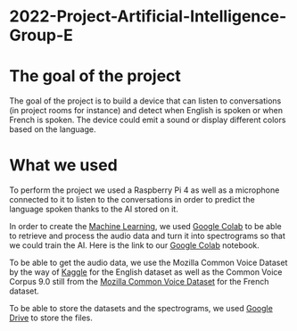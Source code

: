 # 2022-Project-Artificial-Intelligence-Group-E

# The goal of the project

The goal of the project is to build a device that can listen to conversations (in project rooms for instance) and detect when English is spoken or when French is spoken. The device could emit a sound or display different colors based on the language.

# What we used 

To perform the project we used a Raspberry Pi 4 as well as a microphone connected to it to listen to the conversations in order to predict the language spoken thanks to the AI stored on it.

In order to create the [Machine Learning](https://en.wikipedia.org/wiki/Machine_learning), we used [Google Colab](https://colab.research.google.com/?utm_source=scs-index) to be able to retrieve and process the audio data and turn it into spectrograms so that we could train the AI. Here is the link to our [Google Colab](https://colab.research.google.com/drive/1AGPS3GyS9HJcMQ5R2TGQSomvVcMiNvNe?usp=sharing) notebook.

To be able to get the audio data, we use the Mozilla Common Voice Dataset by the way of [Kaggle](https://www.kaggle.com/datasets/mozillaorg/common-voice) for the English dataset as well as the
Common Voice Corpus 9.0 still from the [Mozilla Common Voice Dataset](https://commonvoice.mozilla.org/fr/datasets) for the French dataset.

To be able to store the datasets and the spectrograms, we used [Google Drive](https://drive.google.com/drive/u/2/my-drive) to store the files.
